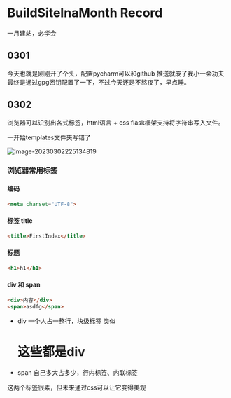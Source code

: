 # BuildSiteInaMonth Record
一月建站，必学会


## 0301
今天也就是刚刚开了个头，配置pycharm可以和github 推送就废了我小一会功夫
最终是通过gpg密钥配置了一下，不过今天还是不熬夜了，早点睡。

## 0302
浏览器可以识别出各式标签，html语言 + css
flask框架支持将字符串写入文件。

一开始templates文件夹写错了

![image-20230302225134819](C:\Users\Admin\PycharmProjects\0301BuildSite\Notes\Record.assets\image-20230302225134819.png)


### 浏览器常用标签
#### 编码
```html
<meta charset="UTF-8">
```
#### 标签 title
```html
<title>FirstIndex</title>
```
#### 标题 
```html
<h1>h1</h1>
```

#### div 和 span
```html
<div>内容</div>
<span>asdfg</span>
```
- div 一个人占一整行，块级标签      类似<h1>这些都是div
- span 自己多大占多少，行内标签、内联标签

这两个标签很素，但未来通过css可以让它变得美观